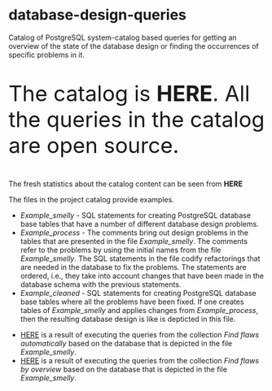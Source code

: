 # database-design-queries
Catalog of PostgreSQL system-catalog based queries for getting an overview of the state of the database design or finding the occurrences of specific problems in it.

<p style="font-size:300%;">The catalog is <b>HERE</b>. All the queries in the catalog are open source.</p>

<p>The fresh statistics about the catalog content can be seen from <b>HERE</b></p>

The files in the project catalog provide examples.

<ul>
<li><i>Example_smelly</i> - SQL statements for creating PostgreSQL database base tables that have a number of different database design problems.
<li><i>Example_process</i> - The comments bring out design problems in the tables that are presented in the file <i>Example_smelly</i>. The comments refer to the problems by using the initial names from the file <i>Example_smelly</i>. The SQL statements in the file codify refactorings that are needed in the database to fix the problems. The statements are ordered, i.e., they take into account changes that have been made in the database schema with the previous statements.
<li><i>Example_cleaned</i> - SQL statements for creating PostgreSQL database base tables where all the problems have been fixed. If one creates tables of <i>Example_smelly</i> and applies changes from <i>Example_process</i>, then the resulting database design is like is depticted in this file.
</ul>

<ul>
<li><a target=_blank href=https://htmlpreview.github.io/?https://github.com/erki77/database-design-queries/blob/master/example_of_query_results/find_flaws_automatically.htm>HERE</a> is a result of executing the queries from the collection <i>Find flaws automatically</i> based on the database that is depicted in the file <i>Example_smelly</i>.
<li><a target=_blank href=https://htmlpreview.github.io/?https://github.com/erki77/database-design-queries/blob/master/example_of_query_results/find_flaws_by_overview.htm>HERE</a> is a result of executing the queries from the collection <i>Find flaws by overview</i> based on the database that is depicted in the file <i>Example_smelly</i>.
</ul>
